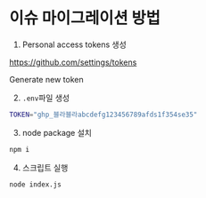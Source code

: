 # 이슈 마이그레이션 방법

1. Personal access tokens 생성

https://github.com/settings/tokens

Generate new token

2. `.env`파일 생성

```sh
TOKEN="ghp_블라블라abcdefg123456789afds1f354se35"
```

3. node package 설치

```sh
npm i
```

4. 스크립트 실행

```sh
node index.js
```